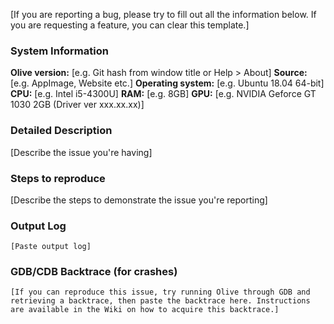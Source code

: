
[If you are reporting a bug, please try to fill out all the information below. If you are requesting a feature, you can clear this template.]

### System Information

**Olive version:**  [e.g. Git hash from window title or Help > About]
**Source:** [e.g. AppImage, Website etc.]
**Operating system:** [e.g. Ubuntu 18.04 64-bit]
**CPU:** [e.g. Intel i5-4300U]
**RAM:** [e.g. 8GB]
**GPU:** [e.g. NVIDIA Geforce GT 1030 2GB (Driver ver xxx.xx.xx)]

### Detailed Description

[Describe the issue you're having]

### Steps to reproduce

[Describe the steps to demonstrate the issue you're reporting]

### Output Log

```
[Paste output log]
```

### GDB/CDB Backtrace (for crashes)

```
[If you can reproduce this issue, try running Olive through GDB and retrieving a backtrace, then paste the backtrace here. Instructions are available in the Wiki on how to acquire this backtrace.]
```